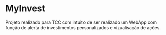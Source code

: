 # MyInvest
Projeto realizado para TCC com intuito de ser realizado um WebApp com função de alerta de investimentos personalizados e vizualisação de ações.
